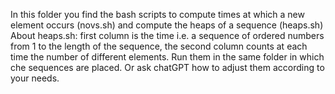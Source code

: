 In this folder you find the bash scripts to compute times at which a new element occurs (novs.sh) and compute the heaps of a sequence (heaps.sh) 
About heaps.sh: first column is the time i.e. a sequence of ordered numbers from 1 to the length of the sequence, the second column counts at each time
the number of different elements. 
Run them in the same folder in which che sequences are placed. Or ask chatGPT how to adjust them according to your needs. 
